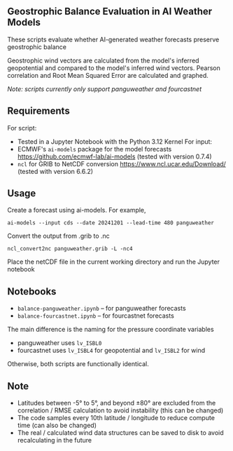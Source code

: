 
## Geostrophic Balance Evaluation in AI Weather Models

These scripts evaluate whether AI-generated weather forecasts preserve geostrophic balance

Geostrophic wind vectors are calculated from the model's inferred geopotential and compared to the model's inferred wind vectors. Pearson correlation and Root Mean Squared Error are calculated and graphed.

*Note: scripts currently only support panguweather and fourcastnet*

## Requirements
For script:
- Tested in a Jupyter Notebook with the Python 3.12 Kernel
For input:
- ECMWF's ```ai-models``` package for the model forecasts https://github.com/ecmwf-lab/ai-models (tested with version 0.7.4)
- ```ncl``` for GRIB to NetCDF conversion https://www.ncl.ucar.edu/Download/ (tested with version 6.6.2)

## Usage
Create a forecast using ai-models. For example, 
 
```ai-models --input cds --date 20241201 --lead-time 480 panguweather ```

Convert the output from .grib  to .nc 

```ncl_convert2nc panguweather.grib -L -nc4```

Place the netCDF file in the current working directory and run the Jupyter notebook

## Notebooks

- ```balance-panguweather.ipynb``` – for panguweather forecasts
- ```balance-fourcastnet.ipynb``` – for fourcastnet forecasts

The main difference is the naming for the pressure coordinate variables
- panguweather uses ```lv_ISBL0```
- fourcastnet uses ```lv_ISBL4``` for geopotential and ```lv_ISBL2``` for wind

Otherwise, both scripts are functionally identical.

## Note
- Latitudes between -5° to 5°, and beyond ±80° are excluded from the correlation / RMSE calculation to avoid instability (this can be changed)
- The code samples every 10th latitude / longitude to reduce compute time (can also be changed)
- The real / calculated wind data structures can be saved to disk to avoid recalculating in the future
